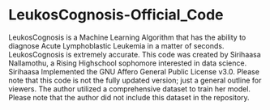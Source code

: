 # LeukosCognosis-Official_Code
LeukosCognosis is a Machine Learning Algorithm that has the ability to diagnose Acute Lymphoblastic Leukemia in a matter of seconds. LeukosCognosis is extremely accurate. 
This code was created by Sirihaasa Nallamothu, a Rising Highschool sophomore interested in data science. Sirihaasa Implemented the GNU Affero General Public License v3.0.
Please note that this code is not the fully updated version; just a general outline for viewers. 
The author utilized a comprehensive dataset to train her model. Please note that the author did not include this dataset in the repository. 
